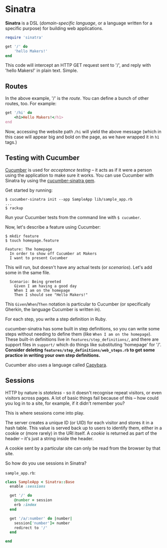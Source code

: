 # Sinatra

**Sinatra** is a DSL (*domain-specific language*, or a language written for a specific purpose) for building web applications.

```ruby
require 'sinatra'

get '/' do
    'hello Makers!'
end
```

This code will intercept an HTTP GET request sent to '/', and reply with 'hello Makers!' in plain text. Simple.

## Routes

In the above example, '/' is the *route*. You can define a bunch of other routes, too. For example:

```ruby
get '/hi' do
    <h1>Hello Makers!</h1>
end
```

Now, accessing the website path `/hi` will yield the above message (which in this case will appear big and bold on the page, as we have wrapped it in `h1` tags.)

## Testing with Cucumber

[Cucumber](http://cukes.info) is used for *acceptance testing* – it acts as if it were a person using the application to make sure it works. You can use Cucumber with Sinatra by using the [cucumber-sinatra gem](https://github.com/bernd/cucumber-sinatra).

Get started by running:

```shell
$ cucumber-sinatra init --app SampleApp lib/sample_app.rb
...
$ rackup
```

Run your Cucumber tests from the command line with `$ cucumber`.

Now, let's describe a feature using Cucumber:

```shell
$ mkdir feature
$ touch homepage.feature
```

```cucumber
Feature: The homepage
  In order to show off Cucumber at Makers
  I want to present Cucumber
```

This will run, but doesn't have any actual tests (or *scenarios*). Let's add some in the same file.

```cucumber
  Scenario: Being greeted
    Given I am having a good day
    When I am on the homepage
    Then I should see "Hello Makers!"
```

This `Given`/`When`/`Then` notation is particular to Cucumber (or specifically Gherkin, the language Cucumber is written in).

For each step, you write a step definition in Ruby. 

cucumber-sinatra has some built in step definitions, so you can write some steps without needing to define them (like `When I am on the homepage`). These built-in definitions live in `features/step_definitions/`, and there are support files in `support/` which do things like substituting 'homepage' for '/'. **Consider deleting `features/step_definitions/web_steps.rb` to get some practice in writing your own step definitions.**

Cucumber also uses a language called [Capybara](https://github.com/jnicklas/capybara).

## Sessions

HTTP by nature is *stateless* - so it doesn't recognise repeat visitors, or even visitors across pages. A lot of basic things fail because of this – how could you log in to a site, for example, if it didn't remember you?

This is where sessions come into play.

The server creates a unique ID (or UID) for each visitor and stores it in a hash table. This value is served back up to users to identify them, either in a cookie or (more rarely) in the URI itself. A *cookie* is returned as part of the header – it's just a string inside the header.

A cookie sent by a particular site can only be read from the browser by that site.

So how do you use sessions in Sinatra?

`sample_app.rb`:

```ruby
class SampleApp < Sinatra::Base
  enable :sessions

  get '/' do
    @number = session
    erb :index
  end

  get '/a/:number' do |number|
    session['number']= number
    redirect to '/'
  end

end
```